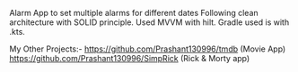 Alarm App to set multiple alarms for different dates
Following clean architecture with SOLID principle.
Used MVVM with hilt.
Gradle used is with .kts.



My Other Projects:- 
https://github.com/Prashant130996/tmdb (Movie App)
https://github.com/Prashant130996/SimpRick (Rick & Morty app)
